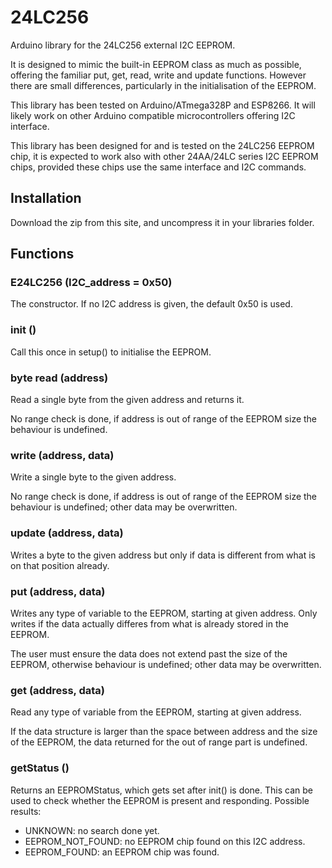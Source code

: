 # 24LC256
Arduino library for the 24LC256 external I2C EEPROM.

It is designed to mimic the built-in EEPROM class as much as possible, offering the familiar put, get, read, write and update functions. However there are small differences, particularly in the initialisation of the EEPROM.

This library has been tested on Arduino/ATmega328P and ESP8266. It will likely work on other Arduino compatible microcontrollers offering I2C interface.

This library has been designed for and is tested on the 24LC256 EEPROM chip, it is expected to work also with other 24AA/24LC series I2C EEPROM chips, provided these chips use the same interface and I2C commands.

## Installation
Download the zip from this site, and uncompress it in your libraries folder. 

## Functions

### E24LC256 (I2C_address = 0x50)
The constructor. If no I2C address is given, the default 0x50 is used.

### init ()
Call this once in setup() to initialise the EEPROM.

### byte read (address)
Read a single byte from the given address and returns it.

No range check is done, if address is out of range of the EEPROM size the behaviour is undefined.

### write (address, data)
Write a single byte to the given address.

No range check is done, if address is out of range of the EEPROM size the behaviour is undefined; other data may be overwritten.

### update (address, data)
Writes a byte to the given address but only if data is different from what is on that position already.

### put (address, data)
Writes any type of variable to the EEPROM, starting at given address. Only writes if the data actually differes from what is already stored in the EEPROM. 

The user must ensure the data does not extend past the size of the EEPROM, otherwise behaviour is undefined; other data may be overwritten.

### get (address, data)
Read any type of variable from the EEPROM, starting at given address. 

If the data structure is larger than the space between address and the size of the EEPROM, the data returned for the out of range part is undefined.

### getStatus ()
Returns an EEPROMStatus, which gets set after init() is done. This can be used to check whether the EEPROM is present and responding. Possible results:
* UNKNOWN: no search done yet.
* EEPROM_NOT_FOUND: no EEPROM chip found on this I2C address.
* EEPROM_FOUND: an EEPROM chip was found.
